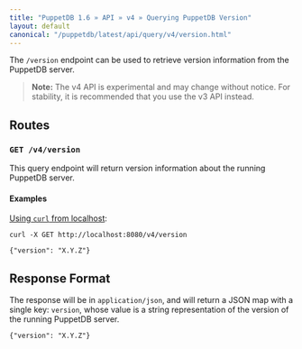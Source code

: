 ```yaml
---
title: "PuppetDB 1.6 » API » v4 » Querying PuppetDB Version"
layout: default
canonical: "/puppetdb/latest/api/query/v4/version.html"
---
```


[curl]: ../curl.html#using-curl-from-localhost-non-sslhttp

The `/version` endpoint can be used to retrieve version information from the PuppetDB server.

> **Note:** The v4 API is experimental and may change without notice. For stability, it is recommended that you use the v3 API instead.

## Routes

### `GET /v4/version`

This query endpoint will return version information about the running PuppetDB
server.

#### Examples

[Using `curl` from localhost][curl]:

    curl -X GET http://localhost:8080/v4/version

    {"version": "X.Y.Z"}

## Response Format

The response will be in `application/json`, and will return a JSON map with a
single key: `version`, whose value is a string representation of the version
of the running PuppetDB server.

    {"version": "X.Y.Z"}
